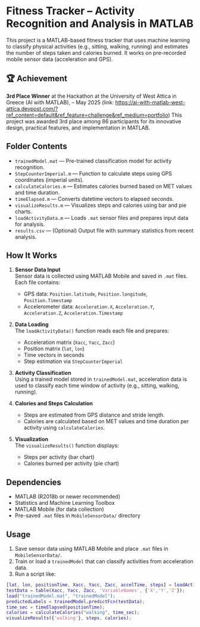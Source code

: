 # Fitness Tracker – Activity Recognition and Analysis in MATLAB

This project is a MATLAB-based fitness tracker that uses machine learning to classify physical activities (e.g., sitting, walking, running) and estimates the number of steps taken and calories burned. It works on pre-recorded mobile sensor data (acceleration and GPS).

## 🏆 Achievement

**3rd Place Winner** at the Hackathon at the University of West Attica in Greece (AI with MATLAB), – May 2025 
(link: https://ai-with-matlab-west-attica.devpost.com/?ref_content=default&ref_feature=challenge&ref_medium=portfolio)
This project was awarded 3rd place among 86 participants for its innovative design, practical features, and implementation in MATLAB.

## Folder Contents

- `trainedModel.mat` — Pre-trained classification model for activity recognition.
- `StepCounterImperial.m` — Function to calculate steps using GPS coordinates (imperial units).
- `calculateCalories.m` — Estimates calories burned based on MET values and time duration.
- `timeElapsed.m` — Converts datetime vectors to elapsed seconds.
- `visualizeResults.m` — Visualizes steps and calories using bar and pie charts.
- `loadActivityData.m` — Loads `.mat` sensor files and prepares input data for analysis.
- `results.csv` — (Optional) Output file with summary statistics from recent analysis.

## How It Works

1. **Sensor Data Input**  
   Sensor data is collected using MATLAB Mobile and saved in `.mat` files. Each file contains:
   - GPS data: `Position.latitude`, `Position.longitude`, `Position.Timestamp`
   - Accelerometer data: `Acceleration.X`, `Acceleration.Y`, `Acceleration.Z`, `Acceleration.Timestamp`

2. **Data Loading**  
   The `loadActivityData()` function reads each file and prepares:
   - Acceleration matrix (`Xacc`, `Yacc`, `Zacc`)
   - Position matrix (`lat`, `lon`)
   - Time vectors in seconds
   - Step estimation via `StepCounterImperial`

3. **Activity Classification**  
   Using a trained model stored in `trainedModel.mat`, acceleration data is used to classify each time window of activity (e.g., sitting, walking, running).

4. **Calories and Steps Calculation**  
   - Steps are estimated from GPS distance and stride length.
   - Calories are calculated based on MET values and time duration per activity using `calculateCalories`.

5. **Visualization**  
   The `visualizeResults()` function displays:
   - Steps per activity (bar chart)
   - Calories burned per activity (pie chart)

## Dependencies

- MATLAB (R2018b or newer recommended)
- Statistics and Machine Learning Toolbox
- MATLAB Mobile (for data collection)
- Pre-saved `.mat` files in `MobileSensorData/` directory

## Usage

1. Save sensor data using MATLAB Mobile and place `.mat` files in `MobileSensorData/`.
2. Train or load a `trainedModel` that can classify activities from acceleration data.
3. Run a script like:

```matlab
[lat, lon, positionTime, Xacc, Yacc, Zacc, accelTime, steps] = loadActivityData("walking");
testData = table(Xacc, Yacc, Zacc, 'VariableNames', {'X','Y','Z'});
load("trainedModel.mat", "trainedModel");
predictedLabels = trainedModel.predictFcn(testData);
time_sec = timeElapsed(positionTime);
calories = calculateCalories("walking", time_sec);
visualizeResults({'walking'}, steps, calories);
